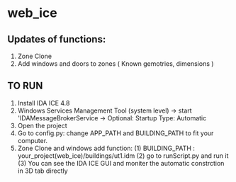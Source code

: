 # web_ice

## Updates of functions:
1. Zone Clone
2. Add windows and doors to zones ( Known gemotries, dimensions )

## TO RUN
1. Install IDA ICE 4.8 
2. Windows Services Management Tool (system level)  -> start 'IDAMessageBrokerService -> Optional: Startup Type: Automatic
3. Open the project
4. Go to config.py: change APP_PATH and BUILDING_PATH to fit your computer. 
5. Zone Clone and windows add function: (1) BUILDING_PATH : your_project(web_ice)/buildings/ut1.idm
                                        (2) go to runScript.py and run it
                                        (3) You can see the IDA ICE GUI and moniter the automatic constrction in 3D tab directly
